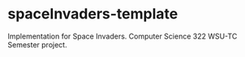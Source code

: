 # spaceInvaders-template
Implementation for Space Invaders.  Computer Science 322 WSU-TC Semester project.
